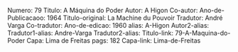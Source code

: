 Numero: 79
Titulo: A Máquina do Poder
Autor: A Higon
Co-autor: 
Ano-de-Publicacaoo: 1964
Titulo-original: La Machine du Pouvoir
Tradutor: André Varga
Co-tradutor: 
Ano-de-edicao: 1960
alias: A-Higon
Autor2-alias: 
Tradutor1-alias: Andre-Varga
Tradutor2-alias: 
Titulo-link: 79-A-Maquina-do-Poder
Capa: Lima de Freitas
pags: 182
Capa-link: Lima-de-Freitas